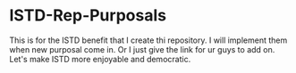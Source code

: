 # ISTD-Rep-Purposals
This is for the ISTD benefit that I create thi repository. I will implement them when new purposal come in. Or I just give the link for ur guys to add on. Let's make ISTD more enjoyable and democratic.

